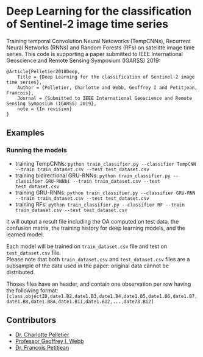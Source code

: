 # Deep Learning for the classification of Sentinel-2 image time series

Training temporal Convolution Neural Netoworks (TempCNNs), Recurrent Neural Networks (RNNs) and Random Forests (RFs) on satelitte image time series.
This code is supporting a paper submitted to IEEE International Geoscience and Remote Sensing Symposium (IGARSS) 2019:
```
@Article{Pelletier2018Deep,
    Title = {Deep Learning for the classification of Sentinel-2 image time series},
    Author = {Pelletier, Charlotte and Webb, Geoffrey I and Petitjean, Francois},
    Journal = {Submitted to IEEE International Geoscience and Remote Sensing Symposium (IGARSS) 2019},
    note = {In revision}
}
```

## Examples

### Running the models

- training TempCNNs: `python train_classifier.py --classifier TempCNN --train train_dataset.csv --test test_dataset.csv`
- training bidirectional GRU-RNNs: `python train_classifier.py --classifier GRU-RNNbi --train train_dataset.csv --test test_dataset.csv`
- training GRU-RNNs: `python train_classifier.py --classifier GRU-RNN --train train_dataset.csv --test test_dataset.csv`
- training RFs: `python train_classifier.py --classifier RF --train train_dataset.csv --test test_dataset.csv`

It will output a result file including the OA computed on test data, the confusion matrix, the training history for deep learning models, and the learned model.

Each model will be trained on `train_dataset.csv` file and test on `test_dataset.csv` file.  
Please note that both `train_dataset.csv` and `test_dataset.csv` files are a subsample of the data used in the paper: original data cannot be distributed.

Thoses files have an header, and contain one observation per row having the following format:
`[class,objectID,date1.B2,date1.B3,date1.B4,date1.B5,date1.B6,date1.B7,date1.B8,date1.B8A,date1.B11,date1.B12,...,date73.B12]`

## Contributors
 - [Dr. Charlotte Pelletier](https://sites.google.com/site/charpelletier)
 - [Professor Geoffrey I. Webb](http://i.giwebb.com/)
 - [Dr. Francois Petitjean](http://www.francois-petitjean.com/Research/)
